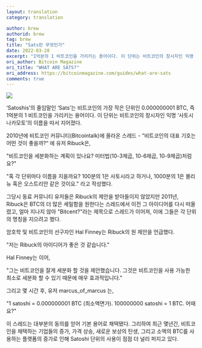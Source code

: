 ```yaml
---
layout: translation
category: translation

author: brew
authorid: brew
tag: brew
title: "Sats란 무엇인가"
date: 2022-03-28
excerpt: "1억분의 1 비트코인을 가리키는 용어이다. 이 단위는 비트코인의 창시자인 익명 ‘사토시 나카모토’의 이름을 따서 지어졌다."
ori_author: Bitcoin Magazine
ori_title: "WHAT ARE SATS?"
ori_address: https://bitcoinmagazine.com/guides/what-are-sats
comments: true
---
```


![](/asset/img/post/sats.jpg)

‘Satoshis’의 줄임말인 ‘Sats’는 비트코인의 가장 작은 단위인 0.000000001 BTC, 즉 1억분의 1 비트코인을 가리키는 용어이다. 이 단위는 비트코인의 창시자인 익명 ‘사토시 나카모토’의 이름을 따서 지어졌다.

2010년에 비트코인 커뮤니티(Bitcointalk)에 올라온 스레드  - “비트코인의 대표 기호는 어떤 것이 좋을까?“ 에 유저 Ribuck은, 

"비트코인을 세분화하는 계획이 있나요? 미터법(10-3제곱, 10-6제곱, 10-9제곱)처럼요?"

"혹 각 단위마다 이름을 지을까요? 100분의 1은 사토시라고 하거나, 1000분의 1은 몰리뉴 혹은 오스트리안 같은 것이요." 라고 작성했다.

그당시 동료 커뮤니티 유저들은 Ribuck의 제안을 받아들이지 않았지만 2011년, Ribuck은 BTC의 더 많은 세밀함을 원한다는 스레드에서 이전 그 아이디어를 다시 떠올렸고, 얼마 지나지 않아 "Bitcent?"라는 제목으로 스레드가 이어져, 이에 그들은 각 단위의 명칭을 지으려고 했다.

암호학 및 비트코인의 선구자인 Hal Finney는 Ribuck의 원 제안을 언급했다.

"저는 Ribuck의 아이디어가 좋은 것 같습니다."

Hal Finney는 이어, 

"그는 비트코인을 잘게 세분화 할 것을 제안했습니다. 그것은 비트코인을 사용 가능한 최소로 세분화 할 수 있기 때문에  매우 효과적입니다."

그리고 몇 시간 후, 유저 marcus_of_marcus 는,

"1 satoshi =  0.000000001 BTC (최소액면가).
100000000 satoshi = 1 BTC. 어때요?"

이 스레드는 대부분의 동의를 얻어 기본 용어로 채택됐다.                            그리하여 최근 몇년간, 비트코인을 채택하는 기업들의 증가, 가격 상승, 새로운 보상의 탄생, 그리고 소액의 BTC를 사용하는 플랫폼의 증가로 인해 Satoshi 단위의 사용이 점점 더 널리 퍼지고 있다.
